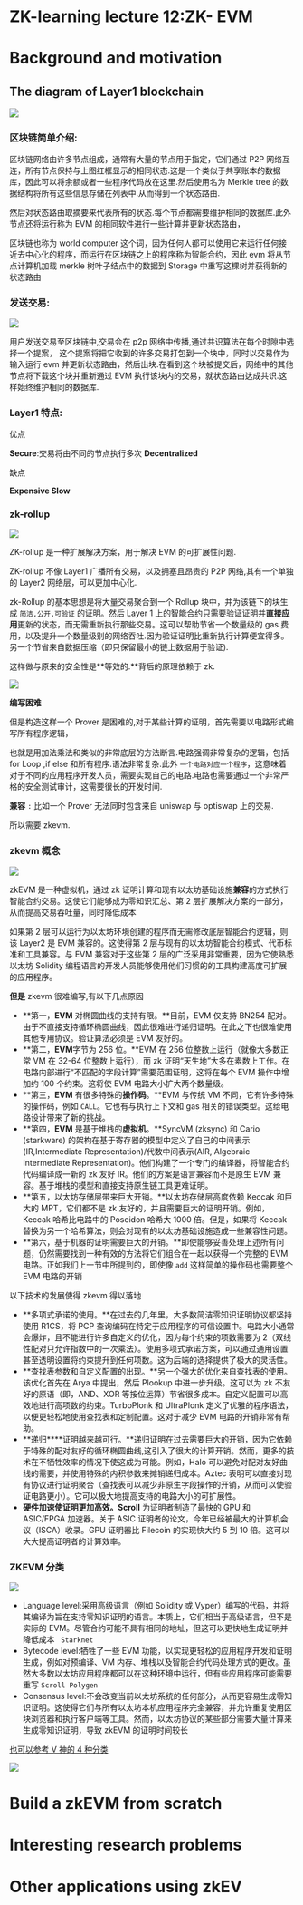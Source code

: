 # ZK-learning lecture 12:ZK- EVM

# Background and motivation

## The diagram of Layer1 blockchain

![](static/TbRYb9TrIo4phnxXR0ZcaDAMnJg.png)

### 区块链简单介绍:

区块链网络由许多节点组成，通常有大量的节点用于指定，它们通过 P2P 网络互连，所有节点保持与上图红框显示的相同状态.这是一个类似于共享账本的数据库，因此可以将余额或者一些程序代码放在这里.然后使用名为 Merkle tree 的数据结构将所有这些信息存储在列表中.从而得到一个状态路由.

然后对状态路由取摘要来代表所有的状态.每个节点都需要维护相同的数据库.此外节点还将运行称为 EVM 的相同软件进行一些计算并更新状态路由，

区块链也称为 world computer 这个词，因为任何人都可以使用它来运行任何接近去中心化的程序，而运行在区块链之上的程序称为智能合约，因此 evm 将从节点计算机加载 merkle 树叶子结点中的数据到 Storage 中重写这棵树并获得新的状态路由

### 发送交易:

![](static/T1SZbWqwYoNkprx4RsocTq8Pnwh.png)

用户发送交易至区块链中,交易会在 p2p 网络中传播,通过共识算法在每个时隙中选择一个提案， 这个提案将把它收到的许多交易打包到一个块中，同时以交易作为输入运行 evm 并更新状态路由，然后出块.在看到这个块被提交后，网络中的其他节点将下载这个块并重新通过 EVM 执行该块内的交易，就状态路由达成共识.这样始终维护相同的数据库.

### Layer1 特点:

优点

**Secure**:交易将由不同的节点执行多次 **Decentralized**

缺点

**Expensive  Slow**

### zk-rollup

![](static/O49NbxyOToIM0RxWZHjct6JXnPf.png)

ZK-rollup 是一种扩展解决方案，用于解决 EVM 的可扩展性问题.

ZK-rollup 不像 Layer1 广播所有交易，以及拥塞且昂贵的 P2P 网络,其有一个单独的 Layer2 网络层，可以更加中心化.

zk-Rollup 的基本思想是将大量交易聚合到一个 Rollup 块中，并为该链下的块生成 `简洁,公开,可验证` 的证明。然后 Layer 1 上的智能合约只需要验证证明并**直接应用**更新的状态，而无需重新执行那些交易。这可以帮助节省一个数量级的 gas 费用，以及提升一个数量级别的网络吞吐.因为验证证明比重新执行计算便宜得多。另一个节省来自数据压缩（即只保留最小的链上数据用于验证).

这样做与原来的安全性是**等效的.**背后的原理依赖于 zk.

![](static/TezmbkTqfo1TGhxCznDcAzABn3c.png)

**编写困难**

但是构造这样一个 Prover 是困难的,对于某些计算的证明，首先需要以电路形式编写所有程序逻辑，

也就是用加法乘法和类似的非常底层的方法断言.电路强调非常复杂的逻辑，包括 for Loop ,if else 和所有程序.语法非常复杂.此外 `一个电路对应一个程序`，这意味着对于不同的应用程序开发人员，需要实现自己的电路.电路也需要通过一个非常严格的安全测试审计，这需要很长的开发时间.

**兼容** `:` 比如一个 Prover 无法同时包含来自 uniswap 与 optiswap 上的交易.

所以需要 zkevm.

### zkevm 概念

![](static/Vzz2b87ldouf3yxIRCtcbKWqn3g.png)

zkEVM 是一种虚拟机，通过 zk 证明计算和现有以太坊基础设施**兼容**的方式执行智能合约交易。这使它们能够成为零知识汇总、第 2 层扩展解决方案的一部分，从而提高交易吞吐量，同时降低成本

如果第 2 层可以运行为以太坊环境创建的程序而无需修改底层智能合约逻辑，则该 Layer2 是 EVM 兼容的。这使得第 2 层与现有的以太坊智能合约模式、代币标准和工具兼容。与 EVM 兼容对于这些第 2 层的广泛采用非常重要，因为它使熟悉以太坊 Solidity 编程语言的开发人员能够使用他们习惯的的工具构建高度可扩展的应用程序。

**但是** zkevm 很难编写,有以下几点原因

- **第一，****EVM**** 对椭圆曲线的支持有限。**目前，EVM 仅支持 BN254 配对。由于不直接支持循环椭圆曲线，因此很难进行递归证明。在此之下也很难使用其他专用协议。验证算法必须是 EVM 友好的。
- **第二，****EVM****字节为 256 位。**EVM 在 256 位整数上运行（就像大多数正常 VM 在 32-64 位整数上运行），而 zk 证明“天生地”大多在素数上工作。在电路内部进行“不匹配的字段计算”需要范围证明，这将在每个 EVM 操作中增加约 100 个约束。这将使 EVM 电路大小扩大两个数量级。
- **第三，****EVM**** 有很多特殊的****操作码****。**EVM 与传统 VM 不同，它有许多特殊的操作码，例如 `CALL`。它也有与执行上下文和 gas 相关的错误类型。这给电路设计带来了新的挑战。
- **第四，****EVM**** 是基于堆栈的****虚拟机****。**SyncVM (zksync) 和 Cario (starkware) 的架构在基于寄存器的模型中定义了自己的中间表示(IR,Intermediate Representation)/代数中间表示(AIR, Algebraic Intermediate Representation)。他们构建了一个专门的编译器，将智能合约代码编译成一新的 zk 友好 IR。他们的方案是语言兼容而不是原生 EVM 兼容。基于堆栈的模型和直接支持原生链工具更难证明。
- **第五，以太坊存储层带来巨大开销。**以太坊存储层高度依赖 Keccak 和巨大的 MPT，它们都不是 zk 友好的，并且需要巨大的证明开销。例如，Keccak 哈希比电路中的 Poseidon 哈希大 1000 倍。但是，如果将 Keccak 替换为另一个哈希算法，则会对现有的以太坊基础设施造成一些兼容性问题。
- **第六，基于机器的证明需要巨大的开销。**即使能够妥善处理上述所有问题，仍然需要找到一种有效的方法将它们组合在一起以获得一个完整的 EVM 电路。正如我们上一节中所提到的，即使像 `add` 这样简单的操作码也需要整个 EVM 电路的开销

以下技术的发展使得 zkevm 得以落地

- **多项式承诺的使用。**在过去的几年里，大多数简洁零知识证明协议都坚持使用 R1CS，将 PCP 查询编码在特定于应用程序的可信设置中。电路大小通常会爆炸，且不能进行许多自定义的优化，因为每个约束的项数需要为 2（双线性配对只允许指数中的一次乘法）。使用多项式承诺方案，可以通过通用设置甚至透明设置将约束提升到任何项数。这为后端的选择提供了极大的灵活性。
- **查找表参数和自定义配置的出现。**另一个强大的优化来自查找表的使用。该优化首先在 Arya 中提出，然后 Plookup 中进一步升级。这可以为 zk 不友好的原语（即，AND、XOR 等按位运算）节省很多成本。自定义配置可以高效地进行高项数的约束。TurboPlonk 和 UltraPlonk 定义了优雅的程序语法，以便更轻松地使用查找表和定制配置。这对于减少 EVM 电路的开销非常有帮助。
- **递归****证明越来越可行。**递归证明在过去需要巨大的开销，因为它依赖于特殊的配对友好的循环椭圆曲线,这引入了很大的计算开销。然而，更多的技术在不牺牲效率的情况下使这成为可能。例如，Halo 可以避免对配对友好曲线的需要，并使用特殊的内积参数来摊销递归成本。Aztec 表明可以直接对现有协议进行证明聚合（查找表可以减少非原生字段操作的开销，从而可以使验证电路更小）。它可以极大地提高支持的电路大小的可扩展性。
- **硬件加速使证明更加高效。Scroll** 为证明者制造了最快的 GPU 和 ASIC/FPGA 加速器。关于 ASIC 证明者的论文，今年已经被最大的计算机会议（ISCA）收录。GPU 证明器比 Filecoin 的实现快大约 5 到 10 倍。这可以大大提高证明者的计算效率。

### ZKEVM 分类

![](static/R0tdb0fssoyKlqxLuCScOYGfnsg.png)

- Language level:采用高级语言（例如 Solidity 或 Vyper）编写的代码，并将其编译为旨在支持零知识证明的语言。本质上，它们相当于高级语言，但不是实际的 EVM。尽管合约可能不具有相同的地址，但这可以更快地生成证明并降低成本 ` Starknet`
- Bytecode level:牺牲了一些 EVM 功能，以实现更轻松的应用程序开发和证明生成，例如对预编译、VM 内存、堆栈以及智能合约代码处理方式的更改。虽然大多数以太坊应用程序都可以在这种环境中运行，但有些应用程序可能需要重写 `Scroll Polygen`
- Consensus level:不会改变当前以太坊系统的任何部分，从而更容易生成零知识证明。这使得它们与所有以太坊本机应用程序完全兼容，并允许重复使用区块浏览器和执行客户端等工具。然而，以太坊协议的某些部分需要大量计算来生成零知识证明，导致 zkEVM 的证明时间较长

[也可以参考 V 神的 4 种分类 ](https://vitalik.eth.limo/general/2022/08/04/zkevm.html)

![](static/HaNmbcORaoHiuNxJBE6cJlJ1nPh.png)

# Build a zkEVM from scratch

# Interesting research problems

# Other applications using zkEV
